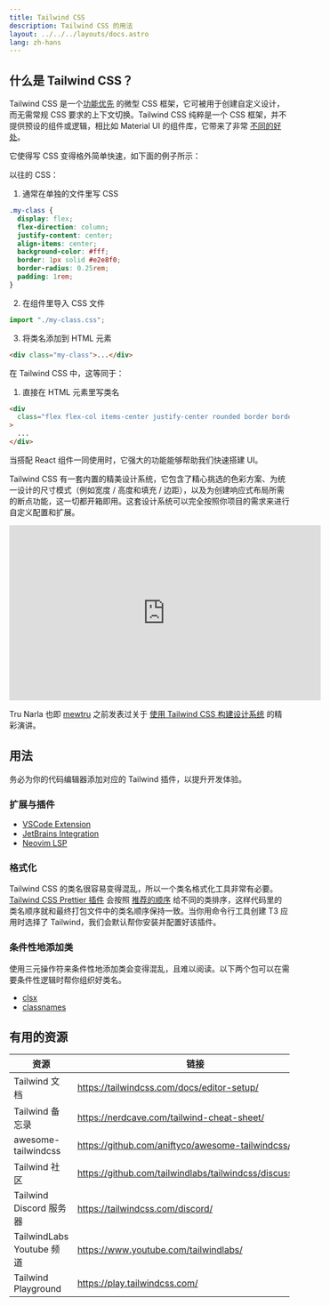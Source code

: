 ```yaml
---
title: Tailwind CSS
description: Tailwind CSS 的用法
layout: ../../../layouts/docs.astro
lang: zh-hans
---
```


## 什么是 Tailwind CSS？

Tailwind CSS 是一个[功能优先](https://tailwindcss.com/docs/utility-first) 的微型 CSS 框架，它可被用于创建自定义设计，而无需常规 CSS 要求的上下文切换。Tailwind CSS 纯粹是一个 CSS 框架，并不提供预设的组件或逻辑，相比如 Material UI 的组件库，它带来了非常 [不同的好处](https://www.youtube.com/watch?v=CQuTF-bkOgc)。

它使得写 CSS 变得格外简单快速，如下面的例子所示：

以往的 CSS：

1. 通常在单独的文件里写 CSS

```css
.my-class {
  display: flex;
  flex-direction: column;
  justify-content: center;
  align-items: center;
  background-color: #fff;
  border: 1px solid #e2e8f0;
  border-radius: 0.25rem;
  padding: 1rem;
}
```

2. 在组件里导入 CSS 文件

```jsx
import "./my-class.css";
```

3. 将类名添加到 HTML 元素

```html
<div class="my-class">...</div>
```

在 Tailwind CSS 中，这等同于：

1. 直接在 HTML 元素里写类名

```html
<div
  class="flex flex-col items-center justify-center rounded border border-gray-200 bg-white p-4"
>
  ...
</div>
```

当搭配 React 组件一同使用时，它强大的功能能够帮助我们快速搭建 UI。

Tailwind CSS 有一套内置的精美设计系统，它包含了精心挑选的色彩方案、为统一设计的尺寸模式（例如宽度 / 高度和填充 / 边距），以及为创建响应式布局所需的断点功能，这一切都开箱即用。这套设计系统可以完全按照你项目的需求来进行自定义配置和扩展。

<div class="embed">
<iframe width="560" height="315" src="https://www.youtube.com/embed/T-Zv73yZ_QI" title="YouTube video player" frameborder="0" allow="accelerometer; autoplay; clipboard-write; encrypted-media; gyroscope; picture-in-picture" allowfullscreen></iframe>
</div>

Tru Narla 也即 [mewtru](https://twitter.com/trunarla) 之前发表过关于 [使用 Tailwind CSS 构建设计系统](https://www.youtube.com/watch?v=T-Zv73yZ_QI) 的精彩演讲。

## 用法

务必为你的代码编辑器添加对应的 Tailwind 插件，以提升开发体验。

### 扩展与插件

- [VSCode Extension](https://marketplace.visualstudio.com/items?itemName=bradlc.vscode-tailwindcss)
- [JetBrains Integration](https://www.jetbrains.com/help/webstorm/tailwind-css.html#ws_css_tailwind_install)
- [Neovim LSP](https://github.com/neovim/nvim-lspconfig/blob/master/doc/server_configurations.md#tailwindcss)

### 格式化

Tailwind CSS 的类名很容易变得混乱，所以一个类名格式化工具非常有必要。[Tailwind CSS Prettier 插件](https://github.com/tailwindlabs/prettier-plugin-tailwindcss) 会按照 [推荐的顺序](https://tailwindcss.com/blog/automatic-class-sorting-with-prettier#how-classes-are-sorted) 给不同的类排序，这样代码里的类名顺序就和最终打包文件中的类名顺序保持一致。当你用命令行工具创建 T3 应用时选择了 Tailwind，我们会默认帮你安装并配置好该插件。

### 条件性地添加类

使用三元操作符来条件性地添加类会变得混乱，且难以阅读。以下两个包可以在需要条件性逻辑时帮你组织好类名。

- [clsx](https://github.com/lukeed/clsx)
- [classnames](https://github.com/JedWatson/classnames)

## 有用的资源

| 资源                      | 链接                                                     |
| ------------------------- | -------------------------------------------------------- |
| Tailwind 文档             | https://tailwindcss.com/docs/editor-setup/               |
| Tailwind 备忘录           | https://nerdcave.com/tailwind-cheat-sheet/               |
| awesome-tailwindcss       | https://github.com/aniftyco/awesome-tailwindcss/         |
| Tailwind 社区             | https://github.com/tailwindlabs/tailwindcss/discussions/ |
| Tailwind Discord 服务器   | https://tailwindcss.com/discord/                         |
| TailwindLabs Youtube 频道 | https://www.youtube.com/tailwindlabs/                    |
| Tailwind Playground       | https://play.tailwindcss.com/                            |
